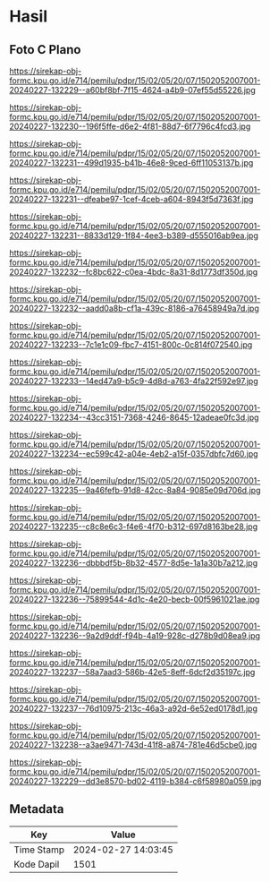 # Hasil

## Foto C Plano

https://sirekap-obj-formc.kpu.go.id/e714/pemilu/pdpr/15/02/05/20/07/1502052007001-20240227-132229--a60bf8bf-7f15-4624-a4b9-07ef55d55226.jpg

https://sirekap-obj-formc.kpu.go.id/e714/pemilu/pdpr/15/02/05/20/07/1502052007001-20240227-132230--196f5ffe-d6e2-4f81-88d7-6f7796c4fcd3.jpg

https://sirekap-obj-formc.kpu.go.id/e714/pemilu/pdpr/15/02/05/20/07/1502052007001-20240227-132231--499d1935-b41b-46e8-9ced-6ff11053137b.jpg

https://sirekap-obj-formc.kpu.go.id/e714/pemilu/pdpr/15/02/05/20/07/1502052007001-20240227-132231--dfeabe97-1cef-4ceb-a604-8943f5d7363f.jpg

https://sirekap-obj-formc.kpu.go.id/e714/pemilu/pdpr/15/02/05/20/07/1502052007001-20240227-132231--8833d129-1f84-4ee3-b389-d555016ab9ea.jpg

https://sirekap-obj-formc.kpu.go.id/e714/pemilu/pdpr/15/02/05/20/07/1502052007001-20240227-132232--fc8bc622-c0ea-4bdc-8a31-8d1773df350d.jpg

https://sirekap-obj-formc.kpu.go.id/e714/pemilu/pdpr/15/02/05/20/07/1502052007001-20240227-132232--aadd0a8b-cf1a-439c-8186-a76458949a7d.jpg

https://sirekap-obj-formc.kpu.go.id/e714/pemilu/pdpr/15/02/05/20/07/1502052007001-20240227-132233--7c1e1c09-fbc7-4151-800c-0c814f072540.jpg

https://sirekap-obj-formc.kpu.go.id/e714/pemilu/pdpr/15/02/05/20/07/1502052007001-20240227-132233--14ed47a9-b5c9-4d8d-a763-4fa22f592e97.jpg

https://sirekap-obj-formc.kpu.go.id/e714/pemilu/pdpr/15/02/05/20/07/1502052007001-20240227-132234--43cc3151-7368-4246-8645-12adeae0fc3d.jpg

https://sirekap-obj-formc.kpu.go.id/e714/pemilu/pdpr/15/02/05/20/07/1502052007001-20240227-132234--ec599c42-a04e-4eb2-a15f-0357dbfc7d60.jpg

https://sirekap-obj-formc.kpu.go.id/e714/pemilu/pdpr/15/02/05/20/07/1502052007001-20240227-132235--9a46fefb-91d8-42cc-8a84-9085e09d706d.jpg

https://sirekap-obj-formc.kpu.go.id/e714/pemilu/pdpr/15/02/05/20/07/1502052007001-20240227-132235--c8c8e6c3-f4e6-4f70-b312-697d8163be28.jpg

https://sirekap-obj-formc.kpu.go.id/e714/pemilu/pdpr/15/02/05/20/07/1502052007001-20240227-132236--dbbbdf5b-8b32-4577-8d5e-1a1a30b7a212.jpg

https://sirekap-obj-formc.kpu.go.id/e714/pemilu/pdpr/15/02/05/20/07/1502052007001-20240227-132236--75899544-4d1c-4e20-becb-00f5961021ae.jpg

https://sirekap-obj-formc.kpu.go.id/e714/pemilu/pdpr/15/02/05/20/07/1502052007001-20240227-132236--9a2d9ddf-f94b-4a19-928c-d278b9d08ea9.jpg

https://sirekap-obj-formc.kpu.go.id/e714/pemilu/pdpr/15/02/05/20/07/1502052007001-20240227-132237--58a7aad3-586b-42e5-8eff-6dcf2d35197c.jpg

https://sirekap-obj-formc.kpu.go.id/e714/pemilu/pdpr/15/02/05/20/07/1502052007001-20240227-132237--76d10975-213c-46a3-a92d-6e52ed0178d1.jpg

https://sirekap-obj-formc.kpu.go.id/e714/pemilu/pdpr/15/02/05/20/07/1502052007001-20240227-132238--a3ae9471-743d-41f8-a874-781e46d5cbe0.jpg

https://sirekap-obj-formc.kpu.go.id/e714/pemilu/pdpr/15/02/05/20/07/1502052007001-20240227-132229--dd3e8570-bd02-4119-b384-c6f58980a059.jpg


## Metadata

| Key        | Value               |
| ---------- | ------------------- |
| Time Stamp | 2024-02-27 14:03:45 |
| Kode Dapil | 1501                |



